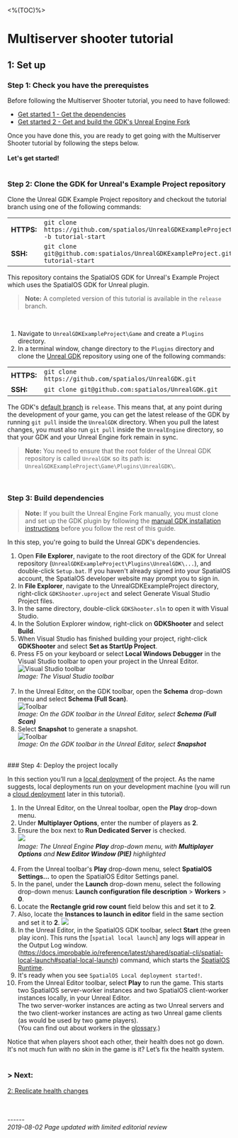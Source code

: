 <%(TOC)%>
# Multiserver shooter tutorial
## 1: Set up
### Step 1: Check you have the prerequistes

Before following the Multiserver Shooter tutorial, you need to have followed:

* [Get started 1 - Get the dependencies]({{urlRoot}}/content/get-started/dependencies)
* [Get started 2 - Get and build the GDK's Unreal Engine Fork]({{urlRoot}}/content/get-started/build-unreal-fork)

Once you have done this, you are ready to get going with the Multiserver Shooter tutorial by following the steps below.
<br/>
<br/>
**Let's get started!**<br/>
<br/>

### Step 2: Clone the GDK for Unreal's Example Project repository

Clone the Unreal GDK Example Project repository and checkout the tutorial branch using one of the following commands:

|          |      |
| -------- | ---- |
| **HTTPS:** | `git clone https://github.com/spatialos/UnrealGDKExampleProject.git -b tutorial-start`|
| **SSH:** | `git clone git@github.com:spatialos/UnrealGDKExampleProject.git -b tutorial-start`|

This repository contains the SpatialOS GDK for Unreal's Example Project which uses the SpatialOS GDK for Unreal plugin.

> **Note:**  A completed version of this tutorial is available in the `release` branch.

<br/>

1. Navigate to `UnrealGDKExampleProject\Game` and create a `Plugins` directory.
1. In a terminal window,  change directory to the  `Plugins` directory and clone the [Unreal GDK](https://github.com/spatialos/UnrealGDK) repository using one of the following commands:

|          |      |
| -------- | ---- |
| **HTTPS:** | `git clone https://github.com/spatialos/UnrealGDK.git`|
| **SSH:** | `git clone git@github.com:spatialos/UnrealGDK.git`|

The GDK's [default branch](https://help.github.com/en/articles/setting-the-default-branch) is `release`. This means that, at any point during the development of your game, you can get the latest release of the GDK by running `git pull` inside the `UnrealGDK` directory. When you pull the latest changes, you must also run `git pull` inside the `UnrealEngine` directory, so that your GDK and your Unreal Engine fork remain in sync.

> **Note:**  You need to ensure that the root folder of the Unreal GDK repository is called `UnrealGDK` so its path is: `UnrealGDKExampleProject\Game\Plugins\UnrealGDK\`.

<br/>

### Step 3: Build dependencies 

> **Note:**  If you built the Unreal Engine Fork manually, you must clone and set up the GDK plugin by following the [manual GDK installation instructions]({{urlRoot}}/content/manual-engine-build#installing-the-spatialos-gdk-for-unreal) before you follow the rest of this guide.</br>

In this step, you're going to build the Unreal GDK's dependencies.

1. Open **File Explorer**, navigate to the root directory of the GDK for Unreal repository (`UnrealGDKExampleProject\Plugins\UnrealGDK\...`), and double-click `Setup.bat`. If you haven't already signed into your SpatialOS account, the SpatialOS developer website may prompt you to sign in. 
1. In **File Explorer**, navigate to the UnrealGDKExampleProject directory, right-click `GDKShooter.uproject` and select Generate Visual Studio Project files.
1. In the same directory, double-click `GDKShooter.sln` to open it with Visual Studio.
1. In the Solution Explorer window, right-click on **GDKShooter** and select **Build**.
1. When Visual Studio has finished building your project, right-click **GDKShooter** and select **Set as StartUp Project**.
1. Press F5 on your keyboard or select **Local Windows Debugger** in the Visual Studio toolbar to open your project in the Unreal Editor.<br/>
![Visual Studio toolbar]({{assetRoot}}assets/set-up-template/template-vs-toolbar.png)<br/>
_Image: The Visual Studio toolbar_<br/><br/>
1. In the Unreal Editor, on the GDK toolbar, open the **Schema** drop-down menu and select **Schema (Full Scan)**. <br/>
    ![Toolbar]({{assetRoot}}assets/screen-grabs/toolbar/schema-button-full-scan.png)<br/>
    _Image: On the GDK toolbar in the Unreal Editor, select **Schema (Full Scan)**_<br/>
1. Select **Snapshot** to generate a snapshot.<br/>
![Toolbar]({{assetRoot}}assets/screen-grabs/toolbar/snapshot-button.png)<br/>
_Image: On the GDK toolbar in the Unreal Editor, select **Snapshot**_<br/>

<br/>
### Step 4: Deploy the project locally

In this section you’ll run a [local deployment](https://docs.improbable.io/reference/latest/shared/glossary#local-deployment) of the project. As the name suggests, local deployments run on your development machine (you will run a [cloud deployment](https://docs.improbable.io/reference/latest/shared/glossary#cloud-deployment) later in this tutorial).

1. In the Unreal Editor, on the Unreal toolbar, open the **Play** drop-down menu.<br/>
1. Under **Multiplayer Options**, enter the number of players as **2**.
1. Ensure the box next to **Run Dedicated Server** is checked.<br/>
![]({{assetRoot}}assets/set-up-template/spatialos-multiplayer-options.png)<br/>
_Image: The Unreal Engine **Play** drop-down menu, with **Multiplayer Options** and **New Editor Window (PIE)** highlighted_<br/><br/>
1. From the Unreal toolbar's **Play** drop-down menu, select **SpatialOS Settings...** to open the SpatialOS Editor Settings panel.
1. In the panel, under the **Launch** drop-down menu, select the following drop-down menus: **Launch configuration file description** > **Workers** > **0**.
1. Locate the **Rectangle grid row count** field below this and set it to **2**.
1. Also, locate the **Instances to launch in editor** field in the same section and set it to **2**.
 ![]({{assetRoot}}assets/set-up-template/spatialos-editor-settings.png)<br/>
1. In the Unreal Editor, in the SpatialOS GDK toolbar, select **Start** (the green play icon). This runs the [`spatial local launch`] any logs will appear in the Output Log window.
(https://docs.improbable.io/reference/latest/shared/spatial-cli/spatial-local-launch#spatial-local-launch) command, which starts the [SpatialOS Runtime](https://docs.improbable.io/reference/latest/shared/glossary#the-runtime).
1. It's ready when you see `SpatialOS Local deployment started!`.
1. From the Unreal Editor toolbar, select **Play** to run the game. This starts two SpatialOS server-worker instances and two SpatialOS client-worker instances locally, in your Unreal Editor.
<br/>The two server-worker instances are acting as two Unreal servers and the two client-worker instances are acting as two Unreal game clients (as would be used by two game players).
<br/>(You can find out about workers in the [glossary](https://docs.improbable.io/unreal/alpha/content/glossary#worker).)

Notice that when players shoot each other, their health does not go down. It's not much fun with no skin in the game is it? Let’s fix the health system.
</br>
</br>
### **> Next:** 
[2: Replicate health changes]({{urlRoot}}/content/tutorials/multiserver-shooter/tutorial-multiserver-healthchanges)
<br/>
<br/>


<br/>------<br/>
_2019-08-02 Page updated with limited editorial review_
